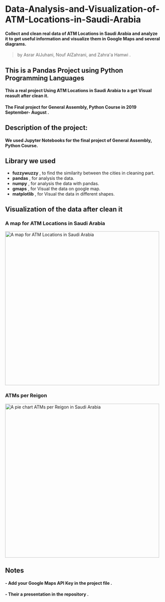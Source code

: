 # Data-Analysis-and-Visualization-of-ATM-Locations-in-Saudi-Arabia
#### Collect and clean real data of ATM Locations in Saudi Arabia and analyze it to get useful information and visualize them in Google Maps and several diagrams.

> by Asrar AlJuhani,  Nouf AlZahrani, and Zahra'a Hamwi .

## This is a Pandas Project using Python Programming Languages 
#### This a real project Using ATM Locations in Saudi Arabia to a get Visual reasult after clean it. 
#### The Final project for General Assembly, Python Course in 2019 September- August .

## Description of the project: 
#### We used Jupyter Notebooks for the final project of General Assembly, Python Course. 

## Library we used 
- **fuzzywuzzy** , to find the similarity between the cities in cleaning part.
- **pandas** , for analysis the data.
- **numpy** , for analysis the data with pandas.
- **gmaps** , for Visual the data on google map.
- **matplotlib** , for Visual the data in different shapes.

## Visualization of the data after clean it

### A map for ATM Locations in Saudi Arabia

<img title="A map for ATM Locations in Saudi Arabia" alt="A map for ATM Locations in Saudi Arabia" src="https://github.com/asraraljuhani/Data-Analysis-and-Visualization-of-ATM-Locations-in-Saudi-Arabia/blob/master/img/gmap.PNG" width="500"> 

### ATMs per Reigon

<img title="A pie chart ATMs per Reigon in Saudi Arabia" alt="A pie chart ATMs per Reigon in Saudi Arabia" src="https://github.com/asraraljuhani/Data-Analysis-and-Visualization-of-ATM-Locations-in-Saudi-Arabia/blob/master/img/pie.PNG" width="500">

## Notes
#### - Add your Google Maps API Key in the project file . 
#### - Their a presentation in the repository . 
